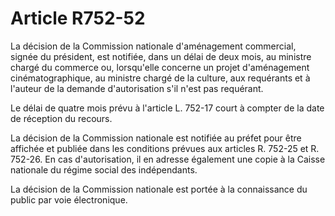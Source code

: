 # Article R752-52

La décision de la Commission nationale d'aménagement commercial, signée du président, est notifiée, dans un délai de deux mois, au ministre chargé du commerce ou, lorsqu'elle concerne un projet d'aménagement cinématographique, au ministre chargé de la culture, aux requérants et à l'auteur de la demande d'autorisation s'il n'est pas requérant.

Le délai de quatre mois prévu à l'article L. 752-17 court à compter de la date de réception du recours.

La décision de la Commission nationale est notifiée au préfet pour être affichée et publiée dans les conditions prévues aux articles R. 752-25 et R. 752-26. En cas d'autorisation, il en adresse également une copie à la Caisse nationale du régime social des indépendants.

La décision de la Commission nationale est portée à la connaissance du public par voie électronique.
